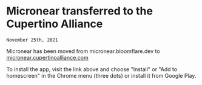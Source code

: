 # Micronear transferred to the Cupertino Alliance
<code>November 25th, 2021</code>
<p>Micronear has been moved from micronear.bloomflare.dev to <a href="https://micronear.cupertinoalliance.com" target="_blank">micronear.cupertinoalliance.com</a></p>
<p>To install the app, visit the link above and choose "Install" or "Add to homescreen" in the Chrome menu (three dots) or install it from Google Play.</p>
